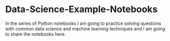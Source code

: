 # Data-Science-Example-Notebooks
In the series of Python notebooks I am going to practice solving questions with common data science and machine learning techniques and I am going to share the notebooks here.
